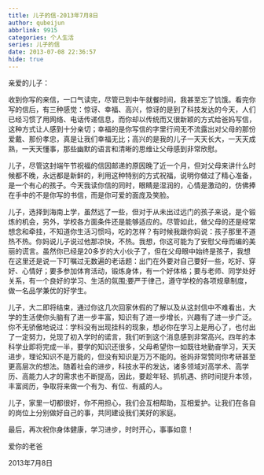 ```yaml
---
title: 儿子的信-2013年7月8日
author: qubeijun
abbrlink: 9915
categories: 个人生活
series: 儿子的信
date: 2013-07-08 22:36:57
hide: true
---
```

亲爱的儿子：

收到你写的来信，一口气读完，尽管已到中午就餐时间，我甚至忘了饥饿。看完你写的信后，有三种感觉：惊讶、幸福、高兴，惊讶的是到了科技发达的今天，人们已经习惯了用网络、电话传递信息，而你却以传统而又很新颖的方式给爸妈写信，这种方式让人感到十分亲切；幸福的是你写信的字里行间无不流露出对父母的那份爱戴、那份孝忠，真是让我们幸福无比；高兴的是我的儿子一天天长大，一天天成熟，一天天懂事，那些幽默的语言和清晰的思维让父母感到非常欣慰。

儿子，尽管这封端午节祝福的信因邮递的原因晚了近一个月，但对父母来讲什么时候都不晚，永远都是新鲜的，利用这种特别的方式祝福，说明你做过了精心准备，是一个有心的孩子。今天我读你信的同时，眼睛是湿润的，心情是激动的，仿佛捧在手中的不是你写的书信，而是你可爱的面庞及笑脸。

儿子，选择到海南上学，虽然远了一些，但对于从未出过远门的孩子来说，是个锻炼的机会，另外，学校各方面条件还是能够适应的。尽管如此，做父母的还是经常想念和牵挂，不知道你生活习惯吗，吃的怎样？有时候我跟你妈说：孩子那里不道热不热。你妈说儿子说过他那凉快，不热。我想，你这可能为了安慰父母而编的美丽的谎言。虽然你已经是20多岁的大小伙子了，但在父母眼中始终是孩子，我想在这里还是说一下叮嘱过无数遍的老话题：出门在外要对自己要好一些，吃好、穿好、心情好；要多参加体育活动，锻炼身体，有一个好体格；要与老师、同学处好关系，有一个良好的学习、生活的氛围;要严于律己，遵守学校的各项规章制度，做一名品学兼优的好学生。

儿子，大二即将结束，通过你这几次回家休假的了解以及从这封信中不难看出，大学的生活使你头脑有了进一步丰富，知识有了进一步增长，兴趣有了进一步广泛。你不无骄傲地说过：学科没有出现挂科的现象，想必你在学习上是用心了，也付出了一定努力，兑现了初入学时的诺言，我们听到这个消息感到非常高兴。四年的本科学业即将完成一半，要学的知识还很多，父母希望你一如既往地勤奋学习，天天进步，理论知识不是万能的，但没有知识是万万不能的。爸妈非常赞同你考研甚至更高层次的想法。随着社会的进步，科技水平的发达，诸多领域对高学术、高学历、高能力人才的需求也不断提高，因此，要趁年轻、抓机遇、挤时间提升本领，丰富阅历，争取将来做一个有为、有位、有威的人。

儿子，家里一切都很好，你不用担心，我们会互相帮助，互相爱护。让我们在各自的岗位上分别做好自己的事，共同建设我们美好的家庭。

最后，再次祝你身体健康，学习进步，时时开心，事事如意！

爱你的老爸

2013年7月8日